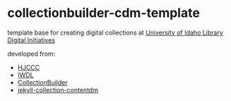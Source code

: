 # collectionbuilder-cdm-template

template base for creating digital collections at [University of Idaho Library Digital Initiatives](https://www.lib.uidaho.edu/digital/)

developed from:

- [HJCCC](https://github.com/uidaholib/HJCCC_source)
- [IWDL](https://github.com/uidaholib/iwdl_source)
- [CollectionBuilder](https://github.com/CollectionBuilder/collectionbuilder-gh)
- [jekyll-collection-contentdm](https://github.com/dcnb/jekyll-collection-contentdm)
